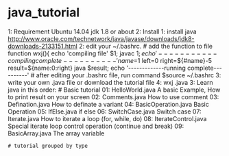 # java_tutorial
1: Requirement
    Ubuntu 14.04
    jdk 1.8 or about
2: Install 
    1: install java
        http://www.oracle.com/technetwork/java/javase/downloads/jdk8-downloads-2133151.html
    2: edit your ~/.bashrc.
        # add the function to file
        function wxj(){
            echo 'compiling file' $1;
            javac $1;
            echo '-----------compiling complete----------'
            name=$1
            left=0
            right=${#name}-5
            result=${name:0:right}
            java $result;
            echo '-------------running complete----------'
        # after editing your .bashrc file, run command
        $source ~/.bashrc
    3: write your own <filename>.java file or download the tutorial file
    4: wxj <filename>.java
3: Learn java in this order:
    # Basic tutorial
        01: HelloWorld.java         A basic Example, How to print result on your screen
        02: Comments.java           How to use comment
        03: Defination.java         How to definate a variant
        04: BasicOperation.java     Basic Operation
        05: IfElse.java             if else 
        06: SwitchCase.java         Switch case
        07: Iterate.java            How to iterate a loop (for, while, do)
        08: IterateControl.java     Special iterate loop control operation (continue and break)
        09: BasicArray.java              The array variable

    # tutorial grouped by type
